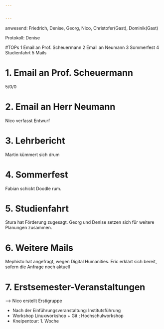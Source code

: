 ```yaml
---


---
```


anwesend: Friedrich, Denise, Georg, Nico, Christofer(Gast), Dominik(Gast)

Protokoll: Denise

#TOPs
1 Email an Prof. Scheuermann
2 Email an Neumann
3 Sommerfest
4 Studienfahrt
5 Mails



# 1. Email an Prof. Scheuermann

5/0/0

# 2.  Email an Herr Neumann
Nico verfasst Entwurf

# 3. Lehrbericht
Martin kümmert sich drum


# 4. Sommerfest
Fabian schickt Doodle rum.

# 5. Studienfahrt
Stura hat Förderung zugesagt. Georg und Denise setzen sich für weitere Planungen zusammen.

# 6. Weitere Mails
Mephisto hat angefragt, wegen Digital Humanities. Eric erklärt sich bereit, sofern die Anfrage noch aktuell


# 7. Erstsemester-Veranstaltungen
--> Nico erstellt Erstigruppe
- Nach der Einführungsveranstaltung:
Institutsführung
- Workshop Linuxworkshop + Git ; Hochschulworkshop
- Kneipentour: 1. Woche 
